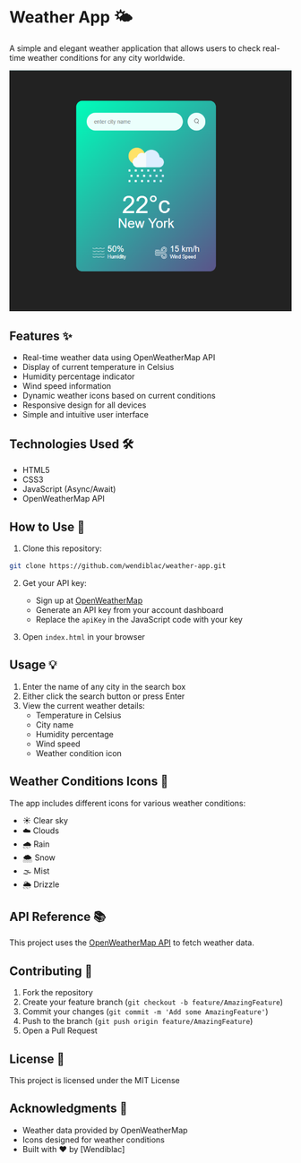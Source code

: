 # Weather App 🌤️

A simple and elegant weather application that allows users to check real-time weather conditions for any city worldwide.

![Weather App Preview](images/preview.png)

## Features ✨

- Real-time weather data using OpenWeatherMap API
- Display of current temperature in Celsius
- Humidity percentage indicator
- Wind speed information
- Dynamic weather icons based on current conditions
- Responsive design for all devices
- Simple and intuitive user interface

## Technologies Used 🛠️

- HTML5
- CSS3
- JavaScript (Async/Await)
- OpenWeatherMap API

## How to Use 🚀

1. Clone this repository:
```bash
git clone https://github.com/wendiblac/weather-app.git
```

2. Get your API key:
   - Sign up at [OpenWeatherMap](https://openweathermap.org/)
   - Generate an API key from your account dashboard
   - Replace the `apiKey` in the JavaScript code with your key

3. Open `index.html` in your browser

## Usage 💡

1. Enter the name of any city in the search box
2. Either click the search button or press Enter
3. View the current weather details:
   - Temperature in Celsius
   - City name
   - Humidity percentage
   - Wind speed
   - Weather condition icon

## Weather Conditions Icons 🎨

The app includes different icons for various weather conditions:
- ☀️ Clear sky
- ☁️ Clouds
- 🌧️ Rain
- 🌨️ Snow
- 🌫️ Mist
- 🌦️ Drizzle

## API Reference 📚

This project uses the [OpenWeatherMap API](https://openweathermap.org/api) to fetch weather data.

## Contributing 🤝

1. Fork the repository
2. Create your feature branch (`git checkout -b feature/AmazingFeature`)
3. Commit your changes (`git commit -m 'Add some AmazingFeature'`)
4. Push to the branch (`git push origin feature/AmazingFeature`)
5. Open a Pull Request

## License 📝

This project is licensed under the MIT License

## Acknowledgments 🙏

- Weather data provided by OpenWeatherMap
- Icons designed for weather conditions
- Built with ❤️ by [Wendiblac] 